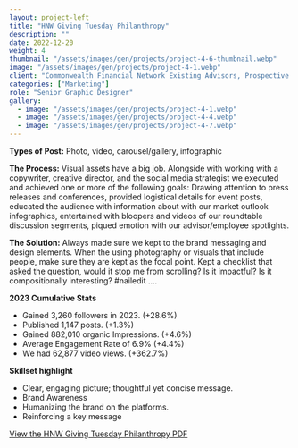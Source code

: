```yaml
---
layout: project-left
title: "HNW Giving Tuesday Philanthropy"
description: ""
date: 2022-12-20
weight: 4
thumbnail: "/assets/images/gen/projects/project-4-6-thumbnail.webp"
image: "/assets/images/gen/projects/project-4-1.webp"
client: "Commonwealth Financial Network Existing Advisors, Prospective Advisors"
categories: ["Marketing"]
role: "Senior Graphic Designer"
gallery:
  - image: "/assets/images/gen/projects/project-4-1.webp"
  - image: "/assets/images/gen/projects/project-4-4.webp"
  - image: "/assets/images/gen/projects/project-4-7.webp"
---
```


<strong>Types of Post:</strong> Photo, video, carousel/gallery, infographic

<strong>The Process:</strong> Visual assets have a big job. Alongside with working with a copywriter, creative director, and the social media strategist we executed and achieved one or more of the following goals: Drawing attention to press releases and conferences, provided logistical details for event posts, educated the audience with information about with our market outlook infographics, entertained with bloopers and videos of our roundtable discussion segments, piqued emotion  with our advisor/employee spotlights.

<strong>The Solution:</strong> Always made sure we kept to the brand messaging and design elements. When the using photography or visuals that include people, make sure they are kept as the focal point. Kept a checklist that asked the question, would it stop me from scrolling? Is it impactful? Is it compositionally interesting? #nailedit ….

<strong>2023 Cumulative Stats</strong>
- Gained 3,260 followers in 2023. (+28.6%)
- Published 1,147 posts. (+1.3%)
- Gained 882,010 organic Impressions. (+4.6%)
- Average Engagement Rate of 6.9% (+4.4%)
- We had 62,877 video views. (+362.7%)

<strong>Skillset highlight</strong>
- Clear, engaging picture; thoughtful yet concise message.
- Brand Awareness
- Humanizing the brand on the platforms.
- Reinforcing a key message

[View the HNW Giving Tuesday Philanthropy PDF](/portfolio/assets/pdf/HNW_Giving_Tuesday_Philanthropy.pdf)
